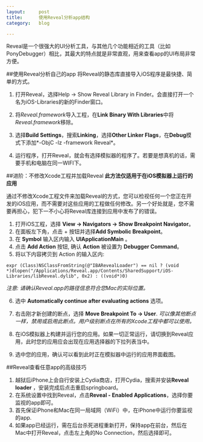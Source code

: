 ```yaml
---
layout:     post
title:      使用Reveal分析app结构
category:   blog

---
```


Reveal是一个很强大的UI分析工具，与其他几个功能相近的工具（比如PonyDebugger）相比，其最大的特点就是非常直观，用来查看app的UI布局非常方便。

##使用Reveal分析自己的app
将Reveal的静态库直接导入iOS程序是最快捷、简单的方式。

1. 打开Reveal，选择Help → Show Reveal Library in Finder。会直接打开一个名为iOS-Libraries的新的Finder窗口。

2. 将*Reveal.framework*导入工程，在**Link Binary With Libraries**中将*Reveal.framework*移除。

3. 选择**Build Settings**，搜索**Linking**，选择**Other Linker Flags**，在**Debug**模式下添加*-ObjC -lz -framework Reveal*。

4. 运行程序，打开Reveal，就会有选择模拟器的程序了。若要是想真机的话，需要手机和电脑在同一WIFI下。


##进阶：不修改Xcode工程并加载Reveal
**此方法仅适用于在iOS模拟器上运行的应用**

通过不修改Xcode工程文件来加载Reveal的方式，您可以检视任何一个您正在开发的iOS应用，而不需要对这些应用的工程做任何修改。另一个好处就是，您不需要再担心，犯下一不小心将Reveal库连接到应用中发布了的错误。

1. 打开iOS工程，选择 **View → Navigators → Show Breakpoint Navigator**。
2. 在面板左下角，点击 + 按钮并选择**Add Symbolic Breakpoint**。
3. 在 **Symbol** 输入区内输入 **UIApplicationMain** 。
4. 点击 **Add Action** 按钮, 确认 **Action** 被设置为 **Debugger Command**。
5. 将以下内容拷贝到 Action 的输入区内:
```
expr (Class)NSClassFromString(@"IBARevealLoader") == nil ? (void *)dlopen("/Applications/Reveal.app/Contents/SharedSupport/iOS-Libraries/libReveal.dylib", 0x2) : ((void*)0)
```
 *注意: 请确认Reveal.app的路径信息符合您Mac的实际位置。*
 
6. 选中 **Automatically continue after evaluating actions** 选项。
7. 右击刚才新创建的断点，选择 **Move Breakpoint To → User**.
*可以像其他断点一样，禁用或启用此断点。用户级别断点在所有的Xcode工程中都可以使用。*

8. 在iOS模拟器上构建并运行您的应用。如果一切正常运行，请切换到Reveal应用，此时您的应用应会出现在应用选择器的下拉列表当中。

9. 选中您的应用，确认可以看到此时正在模拟器中运行的应用界面截图。

##Reveal查看任意app的高级技巧
1. 越狱后iPhone上会自行安装上Cydia商店，打开Cydia，搜索并安装**Reveal loader** ，安装完成后点击重启springboard。
2. 在系统设置中找到Reveal，点击**Reveal - Enabled Applications**，选择你要监视的app即可。
3. 首先保证iPhone和Mac在同一局域网（WiFi）中，在iPhone中运行你要监视的app.
4. 如果app已经运行，需在后台杀死进程重新打开，保持app在前台，然后在Mac中打开Reveal，点击左上角的No Connection，然后选择即可。